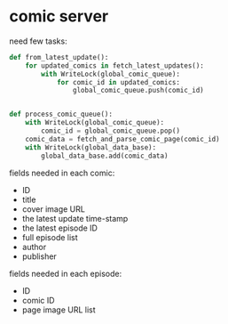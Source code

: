 # comic server

need few tasks:

```python
def from_latest_update():
    for updated_comics in fetch_latest_updates():
        with WriteLock(global_comic_queue):
            for comic_id in updated_comics:
                global_comic_queue.push(comic_id)


def process_comic_queue():
    with WriteLock(global_comic_queue):
        comic_id = global_comic_queue.pop()
    comic_data = fetch_and_parse_comic_page(comic_id)
    with WriteLock(global_data_base):
        global_data_base.add(comic_data)
```

fields needed in each comic:

* ID
* title
* cover image URL
* the latest update time-stamp
* the latest episode ID
* full episode list
* author
* publisher

fields needed in each episode:

* ID
* comic ID
* page image URL list
